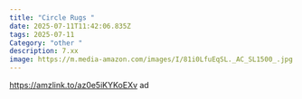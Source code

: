 ```yaml
---
title: "Circle Rugs "
date: 2025-07-11T11:42:06.835Z
tags: 2025-07-11
Category: "other "
description: 7.xx
image: https://m.media-amazon.com/images/I/81i0LfuEqSL._AC_SL1500_.jpg
---
```

https://amzlink.to/az0e5iKYKoEXv  ad